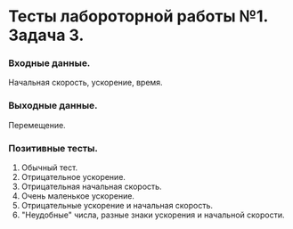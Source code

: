 # Тесты лабороторной работы №1. Задача 3.

### Входные данные.
Начальная скорость, ускорение, время.

### Выходные данные.
Перемещение.

### Позитивные тесты.
1. Обычный тест.
2. Отрицательное ускорение.
3. Отрицательная начальная скорость.
4. Очень маленькое ускорение.
5. Отрицательные ускорение и начальная скорость.
6. "Неудобные" числа, разные знаки ускорения и начальной скорости.
